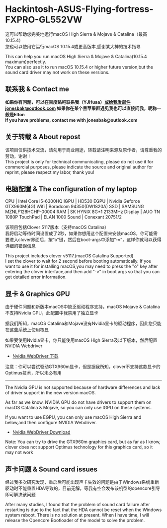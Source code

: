 # Hackintosh-ASUS-Flying-fortress-FXPRO-GL552VW
这可以帮助您完美地运行macOS High Sierra & Mojave & Catalina（最高10.15.4）  
您也可以使用它运行macOS 10.15.4或更高版本,感谢某大神的技术指导

This can help you run macOS High Sierra & Mojave & Catalina(10.15.4 maximum)perfectly.  
You can also use it to run macOS 10.15.4 or higher future version,but the sound card driver may not work on these versions.

## 联系我 & Contact me
__如果你有问题，可以在百度贴吧联系我（YJHuaa）或给我发邮件jonesbak@outlook.com 如果你在某个黑苹果群遇见我也可以直接问我，昵称一般是Elton__  
__If you have problems, contact me with jonesbak@outlook.com__

## 关于转载 & About repost  
该项目仅供技术交流，请勿用于商业用途，转载请注明来源及原作者，请尊重我的劳动，谢谢！  
This project is only for technical communicating, please do not use it for commercial purposes, please indicate the source and original author for reprint, please respect my labor, thank you!

## 电脑配置 & The configuration of my laptop

CPU      | Intel Core i5-6300HQ
IGPU     | HD530
EGPU     | Nvidia Geforce GTX960M(4G)
Wifi     | Boradcom 94350(DW1820A)
SSD      | SAMSUNG MZNLF128HCHP-00004
RAM      | SK HYNIX 8G*1 2133MHz
Display	 | AUO TN 1080P
TouchPad | ELAN 1000
Sound    | Conexant 20751/2

该项目包括Clover 5117版本（支持macOS Catalina）  
我将启动等待时间设置成了2秒，如果你想用这个配置来安装macOS，你可能需要进入clover界面后，按“o”键，然后在boot-args中添加“-v”，这样你就可以获得详细的错误信息

This project includes clover v5117.(macOS Catalina Supported)  
I set the clover to wait for 2 second before booting automatically. If you want to use it for installing macOS,you may need to
press the "o" key after entering the clover interface,and then add "-v" in boot args so that you can get detailed error information.

## 显卡 & Graphics GPU
由于硬件问题和新版本macOS中缺乏驱动程序支持，macOS Mojave & Catalina不支持Nvidia GPU，此配置中我禁用了独立显卡

据我们所知，macOS Catalina和Mojave没有Nvidia显卡的驱动程序，因此您只能在这些系统上使用核显

如果要使用Nvidia显卡，你只能使用macOS High Sierra及以下版本，然后配置NVIDIA Webdriver

* [Nvidia WebDriver 下载](https://www.tonymacx86.com/Nvidia-drivers/)

注意：你可以尝试驱动GTX960m显卡，但是据我所知，clover不支持这款显卡的Optimus技术，所以未必有用  

-----------------------------------------------------------------------------------

The Nvidia GPU is not supported because of hardware differences and lack of driver support in the new version macOS.   

As far as we know, NVIDIA GPU do not have drivers to support them on macOS Catalina & Mojave, so you can only
use IGPU on these systems. 

If you want to use EGPU, you can only use macOS High Sierra and below,and then configure NVIDIA Webdriver.

* [Nvidia WebDriver Download](https://www.tonymacx86.com/nvidia-drivers/)

Note: You can try to drive the GTX960m graphics card, but as far as I know, clover does not support Optimus technology for this graphics card, so it may not work

## 声卡问题 & Sound card issues
经过我多次研究发现，重启后可能出现声卡失效的问题是由于Windows系统重新驱动时不能重置HDA导致的，目前无解，等我有空会发布该机型的opencore引导即可解决该问题  

After many studies, I found that the problem of sound card failure after restarting is due to the fact that the HDA cannot be reset when the Windows system reboot. There is no solution at present. When I have time, I will release the Opencore Bootloader of the model to solve the problem.
